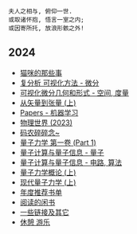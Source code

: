 
```
夫人之相与, 俯仰一世.
或取诸怀抱, 悟言一室之内;
或因寄所托, 放浪形骸之外!
```

## 2024

- [猫咪的那些事](2024/cat.md)
- [复分析 可视化方法 - 微分](2024/math-complex-analysis-1.md)
- [可视化微分几何和形式 - 空间, 度量](2024/math-differential-geometry-1.md)
- [从矢量到张量 (上)](2024/math-vector-to-tensor-1.md)
- [Papers - 机器学习](2024/papers-ml.md)
- [物理世界 (2023)](2024/physics-introduction.md)
- [码农碎碎念~](2024/programming.md)
- [量子力学 第一卷 (Part 1)](2024/quantum-1-1.md)
- [量子计算与量子信息 - 量子](2024/quantum-computation-1.md)
- [量子计算与量子信息 - 电路, 算法](2024/quantum-computation-2.md)
- [量子力学概论 (上)](2024/quantum-introduction-1.md)
- [现代量子力学 (上)](2024/quantum-modern-1.md)
- [年度推荐书单](2024/reading-recommended.md)
- [阅读的闲书](2024/reading.md)
- [一些链接及其它](2024/references.md)
- [休憩 游乐](2024/rest.md)
